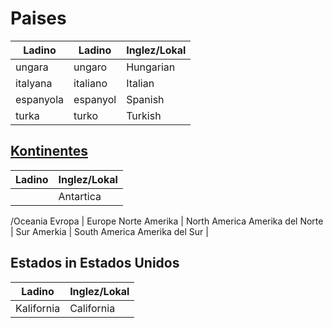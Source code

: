 # Paises

Ladino    | Ladino    | Inglez/Lokal
--------- | --------- | ------------
ungara    | ungaro    | Hungarian
italyana  | italiano  | Italian
espanyola | espanyol  | Spanish
turka     | turko     | Turkish


## [Kontinentes](/words/ladino/kontinentes)

Ladino                | Inglez/Lokal
--------------------- | ------------
                      | Antartica
/Oceania
Evropa                | Europe
Norte Amerika         | North America
Amerika del Norte     |
Sur Amerkia           | South America
Amerika del Sur       |

## Estados in Estados Unidos

Ladino                | Inglez/Lokal
--------------------- | ------------
Kalifornia            | California

